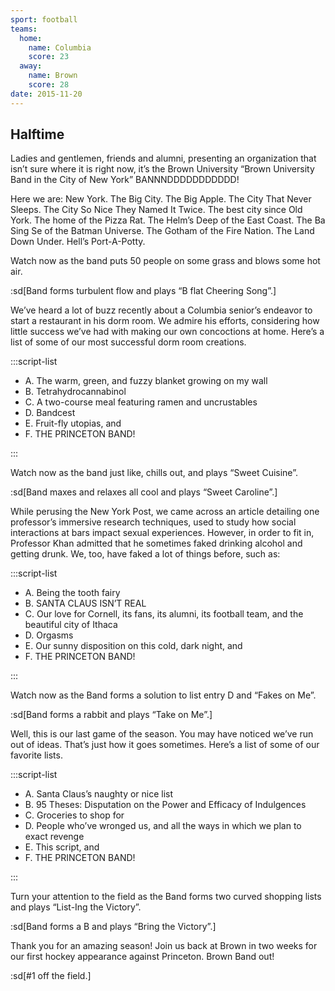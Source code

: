 ```yaml
---
sport: football
teams:
  home:
    name: Columbia
    score: 23
  away:
    name: Brown
    score: 28
date: 2015-11-20
---
```


## Halftime

Ladies and gentlemen, friends and alumni, presenting an organization that isn’t sure where it is right now, it’s the Brown University “Brown University Band in the City of New York” BANNNDDDDDDDDDDD!

Here we are: New York. The Big City. The Big Apple. The City That Never Sleeps. The City So Nice They Named It Twice. The best city since Old York. The home of the Pizza Rat. The Helm’s Deep of the East Coast. The Ba Sing Se of the Batman Universe. The Gotham of the Fire Nation. The Land Down Under. Hell’s Port-A-Potty.

Watch now as the band puts 50 people on some grass and blows some hot air.

:sd[Band forms turbulent flow and plays “B flat Cheering Song”.]

We’ve heard a lot of buzz recently about a Columbia senior’s endeavor to start a restaurant in his dorm room. We admire his efforts, considering how little success we’ve had with making our own concoctions at home. Here’s a list of some of our most successful dorm room creations.

:::script-list

- A. The warm, green, and fuzzy blanket growing on my wall
- B. Tetrahydrocannabinol
- C. A two-course meal featuring ramen and uncrustables
- D. Bandcest
- E. Fruit-fly utopias, and
- F. THE PRINCETON BAND!

:::

Watch now as the band just like, chills out, and plays “Sweet Cuisine”.

:sd[Band maxes and relaxes all cool and plays “Sweet Caroline”.]

While perusing the New York Post, we came across an article detailing one professor’s immersive research techniques, used to study how social interactions at bars impact sexual experiences. However, in order to fit in, Professor Khan admitted that he sometimes faked drinking alcohol and getting drunk. We, too, have faked a lot of things before, such as:

:::script-list

- A. Being the tooth fairy
- B. SANTA CLAUS ISN’T REAL
- C. Our love for Cornell, its fans, its alumni, its football team, and the beautiful city of Ithaca
- D. Orgasms
- E. Our sunny disposition on this cold, dark night, and
- F. THE PRINCETON BAND!

:::

Watch now as the Band forms a solution to list entry D and “Fakes on Me”.

:sd[Band forms a rabbit and plays “Take on Me”.]

Well, this is our last game of the season. You may have noticed we’ve run out of ideas. That’s just how it goes sometimes. Here’s a list of some of our favorite lists.

:::script-list

- A. Santa Claus’s naughty or nice list
- B. 95 Theses: Disputation on the Power and Efficacy of Indulgences
- C. Groceries to shop for
- D. People who’ve wronged us, and all the ways in which we plan to exact revenge
- E. This script, and
- F. THE PRINCETON BAND!

:::

Turn your attention to the field as the Band forms two curved shopping lists and plays “List-Ing the Victory”.

:sd[Band forms a B and plays “Bring the Victory”.]

Thank you for an amazing season! Join us back at Brown in two weeks for our first hockey appearance against Princeton. Brown Band out!

:sd[#1 off the field.]
